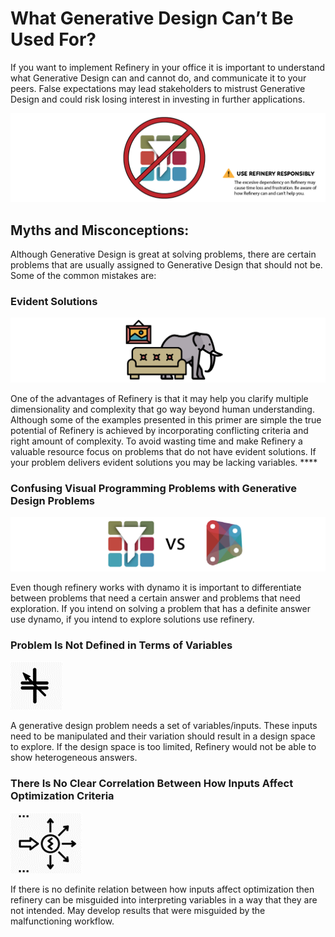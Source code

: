 # What Generative Design Can’t Be Used For?

If you want to implement Refinery in your office it is important to understand what Generative Design can and cannot do, and communicate it to your peers. False expectations may lead stakeholders to mistrust Generative Design and could risk losing interest in investing in further applications.

![](../.gitbook/assets/gdcantbeusedfor.png)

## **Myths and Misconceptions:**

Although Generative Design is great at solving problems, there are certain problems that are usually assigned to Generative Design that should not be. Some of the common mistakes are:

### **Evident Solutions**

![](../.gitbook/assets/evidentsolutions%20%281%29.png)

One of the advantages of Refinery is that it may help you clarify multiple dimensionality and complexity that go way beyond human understanding. Although some of the examples presented in this primer are simple the true potential of Refinery is achieved by incorporating conflicting criteria and right amount of complexity. To avoid wasting time and make Refinery a valuable resource focus on problems that do not have evident solutions. If your problem delivers evident solutions you may be lacking variables. ****

### Confusing Visual Programming Problems with Generative Design Problems

![](../.gitbook/assets/refineryvsdynamo.png)

Even though refinery works with dynamo it is important to differentiate between problems that need a certain answer and problems that need exploration. If you intend on solving a problem that has a definite answer use dynamo, if you intend to explore solutions use refinery.

### Problem Is Not Defined in Terms of Variables

![](../.gitbook/assets/p5.png)

A generative design problem needs a set of variables/inputs. These inputs need to be manipulated and their variation should result in a design space to explore. If the design space is too limited, Refinery would not be able to show heterogeneous answers. 

### There Is No Clear Correlation Between How Inputs Affect Optimization Criteria

![](../.gitbook/assets/p6.png)

If there is no definite relation between how inputs affect optimization then refinery can be misguided into interpreting variables in a way that they are not intended. May develop results that were misguided by the malfunctioning workflow.

